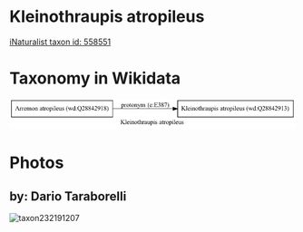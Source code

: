 
Kleinothraupis atropileus
=========================
  
[iNaturalist taxon id: 558551](https://www.inaturalist.org/taxa/558551)
# Taxonomy in Wikidata
  
![Kleinothraupis atropileus](../wikidata_schemas/Kleinothraupis_atropileus.gv.png)
# Photos

## by: Dario Taraborelli
  
![taxon232191207](https://inaturalist-open-data.s3.amazonaws.com/photos/248847270/medium.jpeg)
